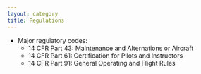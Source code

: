 ```yaml
---
layout: category
title: Regulations
---
```


- Major regulatory codes:
	- 14 CFR Part 43: Maintenance and Alternations or Aircraft
	- 14 CFR Part 61: Certification for Pilots and Instructors
	- 14 CFR Part 91: General Operating and Flight Rules